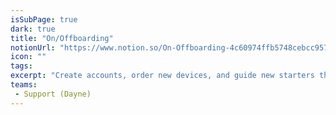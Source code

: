 ```yaml
---
isSubPage: true
dark: true
title: "On/Offboarding"
notionUrl: "https://www.notion.so/On-Offboarding-4c60974ffb5748cebcc957557bf8dec6"
icon: ""
tags: 
excerpt: "Create accounts, order new devices, and guide new starters through logging in, understanding your security policies and how to use your systems.   "
teams: 
 - Support (Dayne)
---
```

